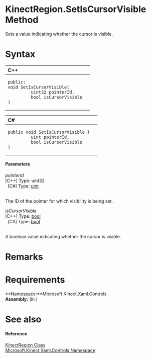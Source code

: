KinectRegion.SetIsCursorVisible Method  
======================================  

Sets a value indicating whether the cursor is visible. <span id="syntaxSection"></span>

Syntax  
======  

<table>
<colgroup>
<col width="100%" />
</colgroup>
<thead>
<tr class="header">
<th align="left">C++</th>
</tr>
</thead>
<tbody>
<tr class="odd">
<td align="left"><pre><code>public:  
void SetIsCursorVisible(  
         uint32 pointerId,  
         bool isCursorVisible  
)</code></pre></td>
</tr>
</tbody>
</table>

<table>
<colgroup>
<col width="100%" />
</colgroup>
<thead>
<tr class="header">
<th align="left">C#</th>
</tr>
</thead>
<tbody>
<tr class="odd">
<td align="left"><pre><code>public void SetIsCursorVisible (  
         uint pointerId,  
         bool isCursorVisible  
)</code></pre></td>
</tr>
</tbody>
</table>

<span id="ID4EG"></span>
#### Parameters  

*pointerId*    
[C++] Type: uint32  
  [C\#] Type: [uint](http://msdn.microsoft.com/en-us/library/system.uint32.aspx)  
   

The ID of the pointer for which visibility is being set.  

*isCursorVisible*    
[C++] Type: [bool](http://msdn.microsoft.com/en-us/library/hh755815.aspx)  
  [C\#] Type: [bool](http://msdn.microsoft.com/en-us/library/system.boolean.aspx)  
   

A boolean value indicating whether the cursor is visible.  

<span id="remarks"></span>

Remarks  
=======  

<span id="requirements"></span>

Requirements  
============  

**Namespace:**Microsoft.Kinect.Xaml.Controls  
**Assembly:** (in )  

<span id="ID4EIB"></span>

See also  
========  

<span id="ID4EKB"></span>
#### Reference  

[KinectRegion Class](../../KinectRegion_Class.md)  
 [Microsoft.Kinect.Xaml.Controls Namespace](../../../Kinect.Xaml.Controls.md)  



<!--Please do not edit the data in the comment block below.-->
<!--
TOCTitle : SetIsCursorVisible Method
RLTitle : KinectRegion.SetIsCursorVisible Method
KeywordK : SetIsCursorVisible method
KeywordK : KinectRegion.SetIsCursorVisible method
KeywordF : Microsoft.Kinect.Xaml.Controls.KinectRegion.SetIsCursorVisible
KeywordF : KinectRegion.SetIsCursorVisible
KeywordF : SetIsCursorVisible
KeywordF : Microsoft.Kinect.Xaml.Controls.KinectRegion.SetIsCursorVisible(System.UInt32,System.Boolean)
KeywordA : M:Microsoft.Kinect.Xaml.Controls.KinectRegion.SetIsCursorVisible(System.UInt32,System.Boolean)
AssetID : M:Microsoft.Kinect.Xaml.Controls.KinectRegion.SetIsCursorVisible(System.UInt32,System.Boolean)
Locale : en-us
CommunityContent : 1
APIType : Managed
APILocation : 
APIName : Microsoft.Kinect.Xaml.Controls.KinectRegion.SetIsCursorVisible
TargetOS : Windows
TopicType : kbSyntax
DevLang : VB
DevLang : CSharp
DevLang : JavaScript
DevLang : C++
DocSet : K4Wv2
ProjType : K4Wv2Proj
Technology : Kinect for Windows
Product : Kinect for Windows SDK v2
productversion : 20
-->
